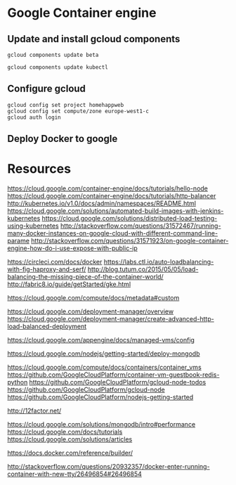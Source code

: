 # Google Container engine

## Update and install gcloud components

    gcloud components update beta

    gcloud components update kubectl

## Configure gcloud

    gcloud config set project homehappweb
    gcloud config set compute/zone europe-west1-c
    gcloud auth login


## Deploy Docker to google



# Resources

https://cloud.google.com/container-engine/docs/tutorials/hello-node
https://cloud.google.com/container-engine/docs/tutorials/http-balancer
http://kubernetes.io/v1.0/docs/admin/namespaces/README.html
https://cloud.google.com/solutions/automated-build-images-with-jenkins-kubernetes
https://cloud.google.com/solutions/distributed-load-testing-using-kubernetes
http://stackoverflow.com/questions/31572467/running-many-docker-instances-on-google-cloud-with-different-command-line-parame
http://stackoverflow.com/questions/31571923/on-google-container-engine-how-do-i-use-expose-with-public-ip

https://circleci.com/docs/docker
https://labs.ctl.io/auto-loadbalancing-with-fig-haproxy-and-serf/
http://blog.tutum.co/2015/05/05/load-balancing-the-missing-piece-of-the-container-world/
http://fabric8.io/guide/getStarted/gke.html

https://cloud.google.com/compute/docs/metadata#custom

https://cloud.google.com/deployment-manager/overview
https://cloud.google.com/deployment-manager/create-advanced-http-load-balanced-deployment

https://cloud.google.com/appengine/docs/managed-vms/config

https://cloud.google.com/nodejs/getting-started/deploy-mongodb

https://cloud.google.com/compute/docs/containers/container_vms
https://github.com/GoogleCloudPlatform/container-vm-guestbook-redis-python
https://github.com/GoogleCloudPlatform/gcloud-node-todos
https://github.com/GoogleCloudPlatform/gcloud-node
https://github.com/GoogleCloudPlatform/nodejs-getting-started

http://12factor.net/

https://cloud.google.com/solutions/mongodb/intro#performance
https://cloud.google.com/docs/tutorials
https://cloud.google.com/solutions/articles

https://docs.docker.com/reference/builder/

http://stackoverflow.com/questions/20932357/docker-enter-running-container-with-new-tty/26496854#26496854
